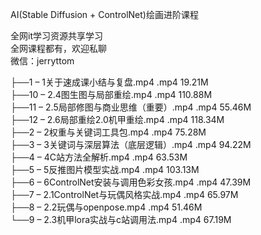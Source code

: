 AI(Stable Diffusion + ControlNet)绘画进阶课程

全网it学习资源共享学习<br>全网课程都有，欢迎私聊<br>微信：jerryttom<br>

├──1 – 1关于速成课小结与复盘.mp4 .mp4 19.21M<br> ├──10 – 2.4图生图与局部重绘.mp4 .mp4 110.88M<br> ├──11 – 2.5局部修图与商业思维（重要）.mp4 .mp4 55.46M<br> ├──12 – 2.6局部重绘2.0机甲重绘.mp4 .mp4 118.34M<br> ├──2 – 2权重与关键词工具包.mp4 .mp4 75.28M<br> ├──3 – 3关键词与深层算法（底层逻辑）.mp4 .mp4 94.22M<br> ├──4 – 4C站方法全解析.mp4 .mp4 63.53M<br> ├──5 – 5反推图片模型实战.mp4 .mp4 103.13M<br> ├──6 – 6ControlNet安装与调用色彩女孩.mp4 .mp4 47.39M<br> ├──7 – 2.1ControlNet与玩偶风格实战.mp4 .mp4 65.97M<br> ├──8 – 2.2玩偶与openpose.mp4 .mp4 51.46M<br> └──9 – 2.3机甲lora实战与c站调用法.mp4 .mp4 67.19M